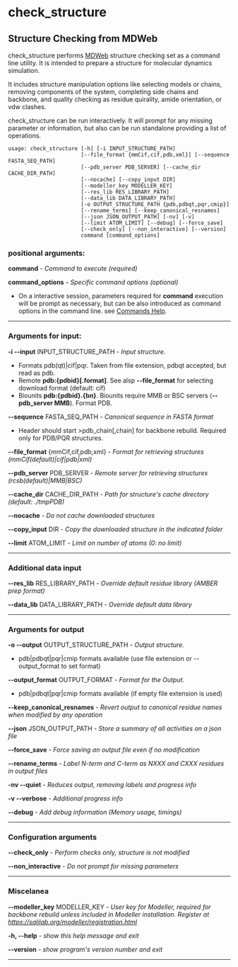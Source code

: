 # check_structure

## Structure Checking from MDWeb

check_structure performs [MDWeb](https://mmb.irbbarcelona.org/MDWeb) structure checking set as a command line utility. It is intended to prepare a structure for molecular dynamics simulation.

It includes structure manipulation options like selecting models or chains, removing components of the system, completing side chains and backbone, and quality checking as residue quirality, amide orientation, or vdw clashes.

check_structure can be run interactively. It will prompt for any missing parameter or information, but also can be run standalone providing a list of operations.



~~~
usage: check_structure [-h] [-i INPUT_STRUCTURE_PATH]
                       [--file_format {mmCif,cif,pdb,xml}] [--sequence FASTA_SEQ_PATH]
                       [--pdb_server PDB_SERVER] [--cache_dir CACHE_DIR_PATH]
                       [--nocache] [--copy_input DIR]
                       [--modeller_key MODELLER_KEY]
                       [--res_lib RES_LIBRARY_PATH]
                       [--data_lib DATA_LIBRARY_PATH]
                       [-o OUTPUT_STRUCTURE_PATH {pdb,pdbqt,pqr,cmip}]
                       [--rename_terms] [--keep_canonical_resnames]
                       [--json JSON_OUTPUT_PATH] [-nv] [-v]
                       [--limit ATOM_LIMIT] [--debug] [--force_save]
                       [--check_only] [--non_interactive] [--version]
                       command [command_options]

~~~
### positional arguments:
  **command** - _Command to execute (required)_

  **command_options** - _Specific command options (optional)_
* On a interactive session, parameters required for **command** execution will be prompt as necessary, but can be also introduced as command options in the command line. see [Commands Help](https://biobb-structure-checking.readthedocs.io/en/latest/commands_help.html).
***
### Arguments for input:

**-i --input** INPUT_STRUCTURE_PATH - _Input structure._
* Formats pdb(qt)|cif|pqr. Taken from file extension, pdbqt accepted, but read as pdb.
* Remote **pdb:{pdbid}[.format]**. See alsp **--file_format** for selecting download format (default: cif)
* Biounits **pdb:{pdbid}.{bn}**. Biounits require MMB or BSC servers (**--pdb_server MMB**). Format PDB.

**--sequence** FASTA_SEQ_PATH - _Canonical sequence in FASTA format_
* Header should start >pdb_chain[,chain] for backbone rebuild. Required only for PDB/PQR structures.

**--file_format** {mmCif,cif,pdb,xml} - _Format for retrieving structures (mmCif(default)|cif|pdb|xml)_

**--pdb_server** PDB_SERVER - _Remote server for retrieving structures (rcsb(default)|MMB|BSC)_

**--cache_dir** CACHE_DIR_PATH - _Path for structure's cache directory (default: ./tmpPDB)_

**--nocache** - _Do not cache downloaded structures_

**--copy_input** DIR - _Copy the downloaded structure in the indicated folder_

**--limit** ATOM_LIMIT - _Limit on number of atoms (0: no limit)_

***
### Additional data input

**--res_lib** RES_LIBRARY_PATH - _Override default residue library (AMBER prep format)_

**--data_lib** DATA_LIBRARY_PATH - _Override default data library_

***
### Arguments for output

**-o --output** OUTPUT_STRUCTURE_PATH - _Output structure._
* pdb|pdbqt|pqr|cmip formats available (use file extension or --output_format to set format)

**--output_format** OUTPUT_FORMAT - _Format for the Output._
* pdb|pdbqt|pqr|cmip formats available (if empty file extension is used)

**--keep_canonical_resnames** - _Revert output to canonical residue names when modified by any operation_

**--json** JSON_OUTPUT_PATH - _Store a summary of all activities on a json file_

**--force_save** - _Force saving an output file even if no modification_

**--rename_terms** - _Label N-term and C-term as NXXX and CXXX residues in output files_

**-nv --quiet** - _Reduces output, removing labels and progress info_

**-v --verbose** - _Additional progress info_

**--debug** - _Add debug information (Memory usage, timings)_

***
### Configuration arguments

**--check_only** - _Perform checks only, structure is not modified_

**--non_interactive** - _Do not prompt for missing parameters_

***
### Miscelanea
**--modeller_key** MODELLER_KEY - _User key for Modeller, required for backbone rebuild unless included in Modeller installation. Register at https://salilab.org/modeller/registration.html_

**-h, --help** - _show this help message and exit_

**--version** - _show program's version number and exit_

***
